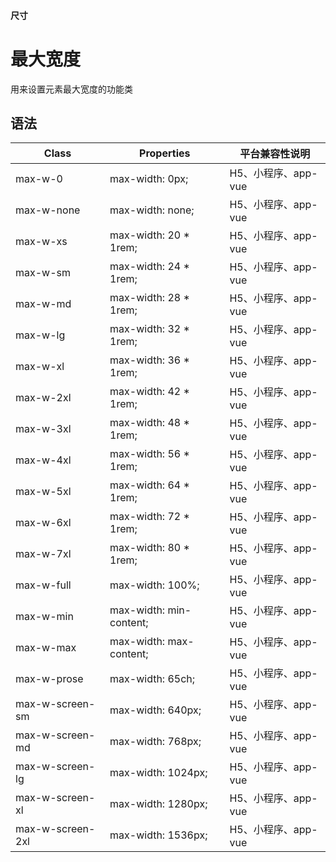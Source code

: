 #### <span class="text-lg text-gray-500 font-normal">尺寸</span>

<div class="w-screen"></div>

# 最大宽度
<space />
<a-typography-text>
    用来设置元素最大宽度的功能类
</a-typography-text>

<CssPrefix />

## 语法
| Class | Properties | 平台兼容性说明
| --- | --- | ---
| <a-link status="success">max-w-0</a-link> | <a-link>max-width: 0px;</a-link> | H5、小程序、app-vue
| <a-link status="success">max-w-none</a-link> | <a-link>max-width: none;</a-link> | H5、小程序、app-vue
| <a-link status="success">max-w-xs</a-link> | <a-link>max-width: 20 * 1rem;</a-link> | H5、小程序、app-vue
| <a-link status="success">max-w-sm</a-link> | <a-link>max-width: 24 * 1rem;</a-link> | H5、小程序、app-vue
| <a-link status="success">max-w-md</a-link> | <a-link>max-width: 28 * 1rem;</a-link> | H5、小程序、app-vue
| <a-link status="success">max-w-lg</a-link> | <a-link>max-width: 32 * 1rem;</a-link> | H5、小程序、app-vue
| <a-link status="success">max-w-xl</a-link> | <a-link>max-width: 36 * 1rem;</a-link> | H5、小程序、app-vue
| <a-link status="success">max-w-2xl</a-link> | <a-link>max-width: 42 * 1rem;</a-link> | H5、小程序、app-vue
| <a-link status="success">max-w-3xl</a-link> | <a-link>max-width: 48 * 1rem;</a-link> | H5、小程序、app-vue
| <a-link status="success">max-w-4xl</a-link> | <a-link>max-width: 56 * 1rem;</a-link> | H5、小程序、app-vue
| <a-link status="success">max-w-5xl</a-link> | <a-link>max-width: 64 * 1rem;</a-link> | H5、小程序、app-vue
| <a-link status="success">max-w-6xl</a-link> | <a-link>max-width: 72 * 1rem;</a-link> | H5、小程序、app-vue
| <a-link status="success">max-w-7xl</a-link> | <a-link>max-width: 80 * 1rem;</a-link> | H5、小程序、app-vue
| <a-link status="success">max-w-full</a-link> | <a-link>max-width: 100%;</a-link> | H5、小程序、app-vue
| <a-link status="success">max-w-min</a-link> | <a-link>max-width: min-content;</a-link> | H5、小程序、app-vue
| <a-link status="success">max-w-max</a-link> | <a-link>max-width: max-content;</a-link> | H5、小程序、app-vue
| <a-link status="success">max-w-prose</a-link> | <a-link>max-width: 65ch;</a-link> | H5、小程序、app-vue
| <a-link status="success">max-w-screen-sm</a-link> | <a-link>max-width: 640px;</a-link> | H5、小程序、app-vue
| <a-link status="success">max-w-screen-md</a-link> | <a-link>max-width: 768px;</a-link> | H5、小程序、app-vue
| <a-link status="success">max-w-screen-lg</a-link> | <a-link>max-width: 1024px;</a-link> | H5、小程序、app-vue
| <a-link status="success">max-w-screen-xl</a-link> | <a-link>max-width: 1280px;</a-link> | H5、小程序、app-vue
| <a-link status="success">max-w-screen-2xl</a-link> | <a-link>max-width: 1536px;</a-link> | H5、小程序、app-vue